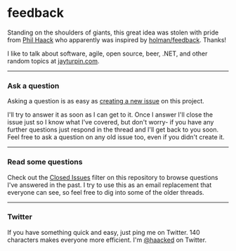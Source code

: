# feedback

Standing on the shoulders of giants, this great idea was stolen with pride from [Phil Haack](https://github.com/Haacked/feedback) who apparently was inspired by  [holman/feedback](https://github.com/holman/feedback). Thanks!

I like to talk about software, agile, open source, beer, .NET, and other random
topics at [jayturpin.com](http://jayturpin.com/). 

---

### Ask a question

Asking a question is as easy as
[creating a new issue](https://github.com/turp/feedback/issues/new) on this
project.

I'll try to answer it as soon as I can get to it. Once I answer I'll close the
issue just so I know what I've covered, but don't worry- if you have any further
questions just respond in the thread and I'll get back to you soon. Feel free to
ask a question on any old issue too, even if you didn't create it.

---

### Read some questions

Check out the [Closed Issues](https://github.com/turp/feedback/issues?sort=created&direction=desc&state=closed&page=1)
filter on this repository to browse questions I've answered in the past. I try
to use this as an email replacement that everyone can see, so feel free to dig
into some of the older threads.

---

### Twitter

If you have something quick and easy, just ping me on Twitter. 140 characters
makes everyone more efficient. I'm [@haacked](https://twitter.com/turp) on
Twitter.
